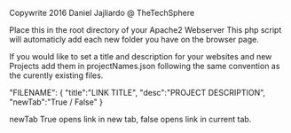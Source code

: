 
Copywrite 2016 Daniel Jajliardo @ TheTechSphere

Place this in the root directory of your Apache2 Webserver
This php script will automaticly add each new folder you have on the browser page.

If you would like to set a title and description for your websites and new Projects add them in projectNames.json
following the same convention as the curently existing files.

"FILENAME": {
  "title":"LINK TITLE",
  "desc":"PROJECT DESCRIPTION",
  "newTab":"True / False"
}

newTab True opens link in new tab, false opens link in current tab.
